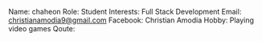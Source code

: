 Name: chaheon
Role: Student
Interests: Full Stack Development
Email: christianamodia9@gmail.com
Facebook: Christian Amodia
Hobby: Playing video games
Qoute: 
